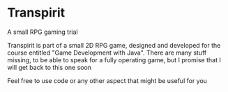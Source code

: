# Transpirit
A small RPG gaming trial

Transpirit is part of a small 2D RPG game, designed and developed for the course entitled "Game Development with Java".
There are many stuff missing, to be able to speak for a fully operating game, but I promise that I will get back to this one soon

Feel free to use code or any other aspect that might be useful for you

